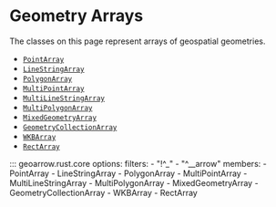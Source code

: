 # Geometry Arrays

The classes on this page represent arrays of geospatial geometries.

- [`PointArray`](#geoarrow.rust.core.PointArray)
- [`LineStringArray`](#geoarrow.rust.core.LineStringArray)
- [`PolygonArray`](#geoarrow.rust.core.PolygonArray)
- [`MultiPointArray`](#geoarrow.rust.core.MultiPointArray)
- [`MultiLineStringArray`](#geoarrow.rust.core.MultiLineStringArray)
- [`MultiPolygonArray`](#geoarrow.rust.core.MultiPolygonArray)
- [`MixedGeometryArray`](#geoarrow.rust.core.MixedGeometryArray)
- [`GeometryCollectionArray`](#geoarrow.rust.core.GeometryCollectionArray)
- [`WKBArray`](#geoarrow.rust.core.WKBArray)
- [`RectArray`](#geoarrow.rust.core.RectArray)

::: geoarrow.rust.core
    options:
      filters:
        - "!^_"
        - "^__arrow"
      members:
        - PointArray
        - LineStringArray
        - PolygonArray
        - MultiPointArray
        - MultiLineStringArray
        - MultiPolygonArray
        - MixedGeometryArray
        - GeometryCollectionArray
        - WKBArray
        - RectArray
